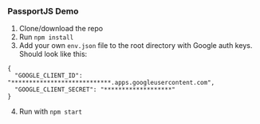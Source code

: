 ### PassportJS Demo

1. Clone/download the repo
2. Run `npm install`
3. Add your own `env.json` file to the root directory with Google auth keys. Should look like this:
  ```
  {
    "GOOGLE_CLIENT_ID": "****************************.apps.googleusercontent.com",
    "GOOGLE_CLIENT_SECRET": "*******************"
  }
  ```
4. Run with `npm start`
